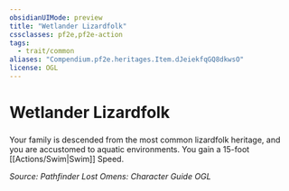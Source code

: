 ```yaml
---
obsidianUIMode: preview
title: "Wetlander Lizardfolk"
cssclasses: pf2e,pf2e-action
tags:
  - trait/common
aliases: "Compendium.pf2e.heritages.Item.dJeiekfqGQ8dkwsO"
license: OGL
---
```

# Wetlander Lizardfolk

### 






Your family is descended from the most common lizardfolk heritage, and you are accustomed to aquatic environments. You gain a 15-foot [[Actions/Swim|Swim]] Speed.

*Source: Pathfinder Lost Omens: Character Guide*
*OGL*